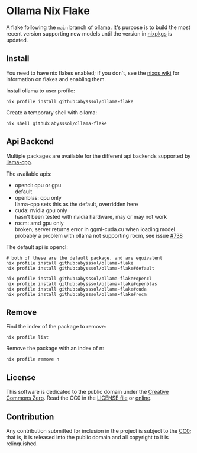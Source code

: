 # Ollama Nix Flake

A flake following the `main` branch of [ollama](https://github.com/jmorganca/ollama).
It's purpose is to build the most recent version supporting new models
until the version in [nixpkgs](https://github.com/nixos/nixpkgs) is updated.

## Install

You need to have nix flakes enabled;
if you don't, see the [nixos wiki](https://nixos.wiki/wiki/Flakes)
for information on flakes and enabling them.

Install ollama to user profile:
``` shell
nix profile install github:abysssol/ollama-flake
```

Create a temporary shell with ollama:
``` shell
nix shell github:abysssol/ollama-flake
```

## Api Backend

Multiple packages are available for the different api backends supported by
[llama-cpp](https://github.com/ggerganov/llama.cpp).

The available apis:
- opencl: cpu or gpu  
  default
- openblas: cpu only  
  llama-cpp sets this as the default, overridden here
- cuda: nvidia gpu only  
  hasn't been tested with nvidia hardware, may or may not work
- rocm: amd gpu only  
  broken; server returns error in ggml-cuda.cu when loading model  
  probably a problem with ollama not supporting rocm, see issue [#738](
  https://github.com/jmorganca/ollama/issues/738)

The default api is opencl:
``` shell
# both of these are the default package, and are equivalent
nix profile install github:abysssol/ollama-flake
nix profile install github:abysssol/ollama-flake#default
```

``` shell
nix profile install github:abysssol/ollama-flake#opencl
nix profile install github:abysssol/ollama-flake#openblas
nix profile install github:abysssol/ollama-flake#cuda
nix profile install github:abysssol/ollama-flake#rocm
```

## Remove

Find the index of the package to remove:
``` shell
nix profile list
```

Remove the package with an index of n:
``` shell
nix profile remove n
```

## License

This software is dedicated to the public domain under the [Creative Commons Zero](
https://creativecommons.org/publicdomain/zero/1.0/).
Read the CC0 in the [LICENSE file](./LICENSE) or [online](
https://creativecommons.org/publicdomain/zero/1.0/legalcode).


## Contribution

Any contribution submitted for inclusion in the project is subject to the [CC0](./LICENSE);
that is, it is released into the public domain and all copyright to it is relinquished.
